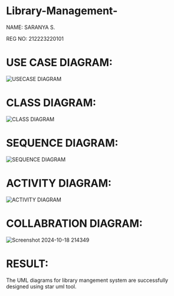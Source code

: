 # Library-Management-

NAME: SARANYA S.

REG NO: 212223220101

# USE CASE DIAGRAM:
![USECASE DIAGRAM](https://github.com/user-attachments/assets/4c874031-7ce5-4d3d-8785-3821edc2a893)

# CLASS DIAGRAM:
![CLASS DIAGRAM](https://github.com/user-attachments/assets/a17b9109-b7d0-42be-8f7f-e5cf65ab47fa)

# SEQUENCE DIAGRAM:
![SEQUENCE DIAGRAM](https://github.com/user-attachments/assets/d66093a8-3976-4b8b-8d00-6d537352826a)

# ACTIVITY DIAGRAM:
![ACTIVITY DIAGRAM](https://github.com/user-attachments/assets/e0ff893c-c4bc-4105-8cc8-f31a1c72754a)

# COLLABRATION DIAGRAM:
![Screenshot 2024-10-18 214349](https://github.com/user-attachments/assets/df6aa3ee-c06c-4748-8f47-0aeaebf7df70)

# RESULT:

The UML diagrams for library mangement system are successfully designed using star uml tool.
